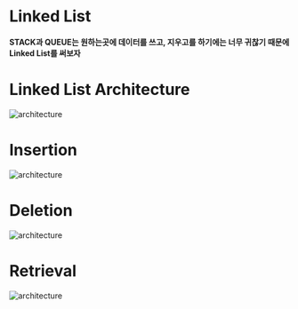 # Linked List 

**STACK과 QUEUE는 원하는곳에 데이터를 쓰고, 지우고를 하기에는 너무 귀찮기 때문에 Linked List를 써보자**

# Linked List Architecture
![architecture](https://postfiles.pstatic.net/MjAyMDExMDdfODcg/MDAxNjA0NzIwMzY1MjEw.QgbQ4f95Sbtvr8111Y3VJ5oOnKa7pYMrKS1MIDNKB0Eg.NQ-HT_Ng3NazY7uyGqlDqmxLPAUoOFZfv_D2Emn9mhog.PNG.qotjdrb6/image.png?type=w773)

# Insertion
![architecture](https://postfiles.pstatic.net/MjAyMDExMDdfNzIg/MDAxNjA0NzIwMTQxMzk0.2225DQAhj6jvLb6VetryaUUoxYAzYvANvhaVY-syilMg.-oKlUzj5e7cZbgMm7DTys2ymntEeqFCkE0ftRwvt6Rkg.PNG.qotjdrb6/image.png?type=w773)

# Deletion
![architecture](https://postfiles.pstatic.net/MjAyMDExMDdfMjE1/MDAxNjA0NzIwMjY5NjU0.0GYKo8r8o_R4K7YzpKK7YGY69jh9PUe8iGBLXkdknEwg.hvQHOfBebsbS7CKbtDweJ1s5r5DdPNE_7wzCpZC1_iYg.PNG.qotjdrb6/image.png?type=w773)

# Retrieval
![architecture](https://postfiles.pstatic.net/MjAyMDExMDdfMTg3/MDAxNjA0NzIwMjk4ODI4.kcw3ewtkprMeAEiaAXwKMqqG97TkawcIcfzmCd2QzCIg.eej8J18hP0F5Doa3GRDZbxooSnHHanfF6LvPwPd-S4og.PNG.qotjdrb6/image.png?type=w773)
